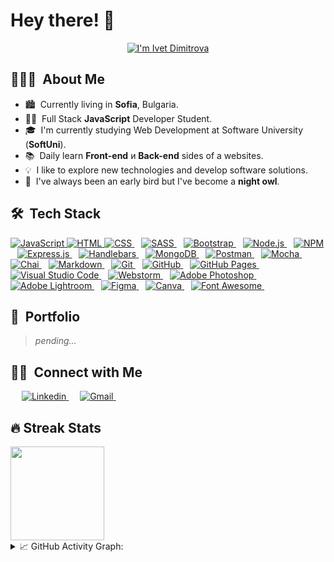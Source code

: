 # Hey there! 👋

<!-- Typing SVG by DenverCoder1 - https://github.com/DenverCoder1/readme-typing-svg -->
<p align="center">
  <a href="https://readme-typing-svg.herokuapp.com?color=%2339D353&size=24&center=true&lines=I'm+Ivet+Dimitrova;Front+End+Developer+Student"><img src="https://readme-typing-svg.herokuapp.com?color=%2339D353&size=24&center=true&lines=I'm+Ivet+Dimitrova;Front+End+Developer+Student" alt="I'm Ivet Dimitrova"></a>
</p>

## 👨🏻‍💻 &nbsp;About Me
- 🏙️ &nbsp;Currently living in **Sofia**, Bulgaria.
- 🙋‍♀️ &nbsp;Full Stack **JavaScript** Developer Student.
- 🎓 &nbsp;I'm currently studying Web Development at Software University (**SoftUni**).
- 📚 &nbsp;Daily learn **Front-end** и **Back-end** sides of a websites.
- 💡 &nbsp;I like to explore new technologies and develop software solutions.
- 🦉 &nbsp;I've always been an early bird but I've become a **night owl**.

## 🛠 &nbsp;Tech Stack

<p align="left"> 
  <a href="https://developer.mozilla.org/en-US/docs/Web/JavaScript" target="_blank"> 
     <img alt="JavaScript" src="https://img.shields.io/badge/JavaScript%20-%23F7DF1E.svg?logo=javascript&logoColor=black">
   </a>
  <a href="https://www.w3.org/html" target="_blank"> 
   <img alt="HTML" src="https://img.shields.io/badge/HTML5%20-%23E34F26.svg?logo=html5&logoColor=white">
  </a>   
  <a href="https://www.w3schools.com/css" target="_blank">
    <img alt="CSS" src="https://img.shields.io/badge/CSS%20-%231572B6.svg?logo=css3&logoColor=white">
  </a>
  &ensp;
  <a href="https://sass-lang.com">
    <img alt="SASS" src="https://img.shields.io/badge/Sass-hotpink.svg?logo=SASS&logoColor=white">
  </a>
  &ensp;
  <a href="https://getbootstrap.com">
    <img alt="Bootstrap" src="https://img.shields.io/badge/Bootstrap-7952B3.svg?logo=bootstrap&logoColor=white">
  </a>
  &ensp;
  <a href="https://nodejs.org/en/about">
      <img alt="Node.js" src="https://img.shields.io/badge/Node.js-43853D.svg?logo=node.js&logoColor=white">
  </a>
  &ensp;
   <a href="https://www.npmjs.com" target="_blank"> 
    <img alt="NPM" src="https://img.shields.io/badge/npm-CB3837?logo=npm&logoColor=white">
  </a>
  &ensp;
  <a href="https://expressjs.com">
    <img alt="Express.js" src="https://img.shields.io/badge/Express.js-404d59.svg?logo=express&logoColor=white">
  </a>
  &ensp;
  <a href="https://handlebarsjs.com">
    <img alt="Handlebars" src="https://img.shields.io/badge/Handlebars.js-FE7A16?&logo=handlebarsdotjs&logoColor=black">
  </a>
  &ensp;
  <a href="https://www.mongodb.com">
    <img alt="MongoDB" src ="https://img.shields.io/badge/MongoDB-4ea94b.svg?logo=mongodb&logoColor=white">
  </a>
  &ensp;
  <a href="https://www.postman.com">
    <img alt="Postman" src="https://img.shields.io/badge/Postman-FF6C37?logo=postman&logoColor=white">
  </a>
  &ensp;
  <a href="https://mochajs.org" target="_blank"> 
    <img alt="Mocha" src="https://img.shields.io/badge/Mocha-8D6748?logo=Mocha&logoColor=white">
  </a>
  &ensp;
    <a href="https://www.chaijs.com" target="_blank"> 
    <img alt="Chai" src="https://img.shields.io/badge/chai-A30701?logo=chai&logoColor=white">
  </a>
  &ensp;
  <a href="https://daringfireball.net/projects/markdown">
    <img alt="Markdown" src="https://img.shields.io/badge/Markdown-000000.svg?logo=markdown&logoColor=white">
  </a>
  &ensp;
    <a href="https://git-scm.com">
      <img alt="Git" src="https://img.shields.io/badge/Git%20-%23F05033.svg?logo=git&logoColor=white">
    </a>
  &ensp;
    <a href="https://github.com">
      <img alt="GitHub" src="https://img.shields.io/badge/GitHub%20-%23A03522.svg?logo=github&logoColor=white">
    </a>
  &ensp;
  <a href="https://pages.github.com">
    <img alt="GitHub Pages" src="https://img.shields.io/badge/GitHub%20Pages-327FC7.svg?logo=github&logoColor=white">
  </a>
  &ensp;
  <a href="https://code.visualstudio.com">
    <img alt="Visual Studio Code" src="https://img.shields.io/badge/Visual%20Studio%20Code-0078d7.svg?logo=visual-studio-code&logoColor=white">
  </a>
  &ensp;
  <a href="https://www.jetbrains.com/webstorm">
    <img alt="Webstorm" src="https://img.shields.io/badge/WebStorm-000000?logo=WebStorm&logoColor=white">
  </a>
  &ensp;
  <a href="https://www.adobe.com/in/products/photoshop.html" target="_blank"> 
    <img alt="Adobe Photoshop" src="https://img.shields.io/badge/Adobe%20Photoshop-2070AA?style=flat&logo=Adobe%20Photoshop&logoColor=white">
  </a>
  &ensp; 
  <a href="https://lightroom.adobe.com" target="_blank"> 
    <img alt="Adobe Lightroom" src="https://img.shields.io/badge/Adobe%20Lightroom-31A8FF?&logo=Adobe%20Lightroom&logoColor=white">
  </a>
  &ensp;
  <a href="https://www.figma.com" target="_blank"> 
    <img alt="Figma" src="https://img.shields.io/badge/Figma-F24E1E?&logo=figma&logoColor=white">
  </a>
  &ensp;
  <a href="https://www.canva.com" target="_blank"> 
    <img alt="Canva" src="https://img.shields.io/badge/Canva-%2300C4CC.svg?&logo=Canva&logoColor=white">
  </a>
  &ensp;
  <a href="https://fontawesome.com" target="_blank"> 
    <img alt="Font Awesome" src="https://img.shields.io/badge/Font_Awesome-339AF0?logo=fontawesome&logoColor=white">
  </a>
  &ensp;
</p>

## 📔 &nbsp;Portfolio
> *pending...*

## 🤝🏻 &nbsp;Connect with Me

<p align="left"> 
  &emsp;
  <a href="https://www.linkedin.com/in/ivet-d-0535a31b5/" target="_blank"> 
     <img alt="Linkedin" src="https://img.shields.io/badge/LinkedIn-0077B5?logo=linkedin&logoColor=white">
   </a>
  &emsp;
  <a href="https://mail.google.com/mail/u/?authuser=dimitrova.v.ivet@gmail.com" target="_blank"> 
     <img alt="Gmail" src="https://img.shields.io/badge/Gmail-D14836?logo=gmail&logoColor=white">
   </a>
  &emsp;
</p>

## 🔥 Streak Stats
<a href="https://github.com/yveette">
  <img height="150px" src="https://github-readme-stats-eight-theta.vercel.app/api/top-langs/?username=yveette&layout=compact&langs_count=8&theme=nord&hide_border=true">
</a>

<details> 
  <summary> 📈 GitHub Activity Graph: </summary>
  <a href="https://github-profile-summary-cards.vercel.app">
    <img alt="DenverCoder1's Github Stats" src="https://github-profile-summary-cards.vercel.app/api/cards/repos-per-language?username=yveette&theme=vue">
  </a>
  <a href="https://github-profile-summary-cards.vercel.app">
    <img alt="DenverCoder1's Github Stats" src="https://github-profile-summary-cards.vercel.app/api/cards/productive-time?username=yveette&theme=vue">
  </a>
  <a href="https://github-profile-summary-cards.vercel.app">
    <img alt="DenverCoder1's Github Stats" src="https://github-profile-summary-cards.vercel.app/api/cards/profile-details?username=yveette&theme=vue">
  </a>
  <a href="https://activity-graph.herokuapp.com">
    <img alt="GitHub Activity Graph" src="https://activity-graph.herokuapp.com/graph?username=yveette&theme=nord&hide_border=true">
  </a>
</details> 
